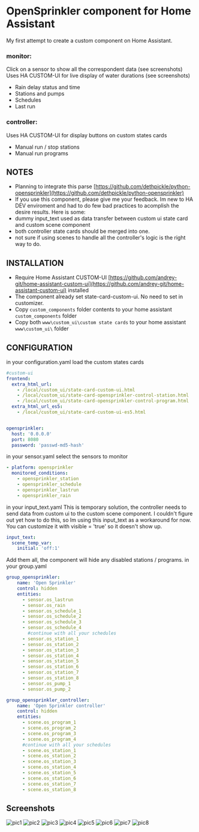 # OpenSprinkler component for Home Assistant

My first attempt to create a custom component on Home Assistant.

### monitor:
Click on a sensor to show all the correspondent data (see screenshots)
Uses HA CUSTOM-UI for live display of water durations (see screenshots)
- Rain delay status and time
- Stations and pumps
- Schedules
- Last run

### controller:
Uses HA CUSTOM-UI for display buttons on custom states cards
- Manual run / stop stations
- Manual run programs

## NOTES
  - Planning to integrate this parse [https://github.com/dethpickle/python-opensprinkler](https://github.com/dethpickle/python-opensprinkler)
  - If you use this component, please give me your feedback. Im new to HA DEV enviroment and had to do few bad practices to acomplish the desire results. Here is some:
  - dummy input_text used as data transfer between custom ui state card and custom scene component
  - both controller state cards should be merged into one.
  - not sure if using scenes to handle all the controller's logic is the right way to do.


## INSTALLATION
- Require Home Assistant CUSTOM-UI [https://github.com/andrey-git/home-assistant-custom-ui](https://github.com/andrey-git/home-assistant-custom-ui) installed
- The component already set state-card-custom-ui. No need to set in customizer.
- Copy `custom_components` folder contents to your home assistant `custom_components` folder
- Copy both `www\custom_ui\custom state cards` to your home assistant `www\custom_ui\` folder


## CONFIGURATION
  in your configuration.yaml
  load the custom states cards
  ```yaml
  #custom-ui
  frontend:
    extra_html_url:
      - /local/custom_ui/state-card-custom-ui.html
      - /local/custom_ui/state-card-opensprinkler-control-station.html
      - /local/custom_ui/state-card-opensprinkler-control-program.html
    extra_html_url_es5:
      - /local/custom_ui/state-card-custom-ui-es5.html


  opensprinkler:
    host: '0.0.0.0'
    port: 8080
    password: 'passwd-md5-hash'
```


in your sensor.yaml
select the sensors to monitor
```yaml
- platform: opensprinkler
  monitored_conditions:
    - opensprinkler_station
    - opensprinkler_schedule
    - opensprinkler_lastrun
    - opensprinkler_rain
```

in your input_text.yaml
This is temporary solution, the controller needs to send data from custom ui to the custom scene component.
I couldn't figure out yet how to do this, so Im using this input_text as a workaround for now.  You can customize it with visible = 'true' so it doesn't show up.
```yaml
input_text:
  scene_temp_var:
    initial: 'off:1'
```


Add them all, the component will hide any disabled stations / programs.
  in your group.yaml
  ```yaml
  group_opensprinkler:
      name: 'Open Sprinkler'
      control: hidden
      entities:
        - sensor.os_lastrun
        - sensor.os_rain
        - sensor.os_schedule_1
        - sensor.os_schedule_2
        - sensor.os_schedule_3
        - sensor.os_schedule_4
          #continue with all your schedules
        - sensor.os_station_1
        - sensor.os_station_2
        - sensor.os_station_3
        - sensor.os_station_4
        - sensor.os_station_5
        - sensor.os_station_6
        - sensor.os_station_7
        - sensor.os_station_8
        - sensor.os_pump_1
        - sensor.os_pump_2

  group_opensprinkler_controller:
      name: 'Open Sprinkler controller'
      control: hidden
      entities:
        - scene.os_program_1
        - scene.os_program_2
        - scene.os_program_3
        - scene.os_program_4
        #continue with all your schedules
        - scene.os_station_1
        - scene.os_station_2
        - scene.os_station_3
        - scene.os_station_4
        - scene.os_station_5
        - scene.os_station_6
        - scene.os_station_7
        - scene.os_station_8
```


## Screenshots
![pic1](https://raw.githubusercontent.com/philmottin/ha-opensprinkler/master/os1.JPG)
![pic2](https://raw.githubusercontent.com/philmottin/ha-opensprinkler/master/os2.JPG)
![pic3](https://raw.githubusercontent.com/philmottin/ha-opensprinkler/master/os_controler.JPG)
![pic4](https://raw.githubusercontent.com/philmottin/ha-opensprinkler/master/os_prog1.JPG)
![pic5](https://raw.githubusercontent.com/philmottin/ha-opensprinkler/master/os_prog2.JPG)
![pic6](https://raw.githubusercontent.com/philmottin/ha-opensprinkler/master/os_station.JPG)
![pic7](https://raw.githubusercontent.com/philmottin/ha-opensprinkler/master/os_pump.JPG)
![pic8](https://raw.githubusercontent.com/philmottin/ha-opensprinkler/master/os_last_run.JPG)
